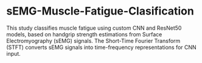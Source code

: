 # sEMG-Muscle-Fatigue-Clasification
This study classifies muscle fatigue using custom CNN and ResNet50 models, based on handgrip strength estimations from Surface Electromyography (sEMG) signals. The Short-Time Fourier Transform (STFT) converts sEMG signals into time-frequency representations for CNN input. 
